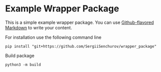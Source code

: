 # Example Wrapper Package

This is a simple example wrapper package. You can use
[Github-flavored Markdown](https://guides.github.com/features/mastering-markdown/)
to write your content.

For installation use the following command line 
```
pip install "git+https://github.com/SergiiSenchurov/wrapper_package"
```
Build package
```
python3 -m build
```